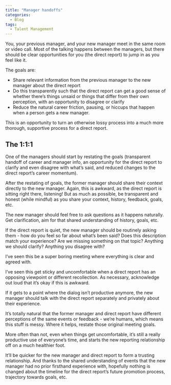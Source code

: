 ```yaml
---
title: "Manager handoffs"
categories:
  - Blog
tags:
  - Talent Management
---
```


You, your previous manager, and your new manager meet in the same room or video call. Most of the talking happens between the managers, but there should be clear opportunities for you (the direct report) to jump in as you feel like it.

The goals are:
<ul>
<li>Share relevant information from the previous manager to the new manager about the direct report</li>
<li>Do this transparently such that the direct report can get a good sense of whether there’s things unsaid or things that differ from their own perception, with an opportunity to disagree or clarify</li>
<li>Reduce the natural career friction, pausing, or hiccups that happen when a person gets a new manager.</li>
</ul>

This is an opportunity to turn an otherwise lossy process into a much more thorough, supportive process for a direct report.


<h2>The 1:1:1</h2>

One of the managers should start by restating the goals (transparent handoff of career and manager info, an opportunity for the direct report to clarify and even disagree with what’s said, and reduced changes to the direct report’s career momentum).

After the restating of goals, the former manager should share their context directly to the new manager. Again, this is awkward, as the direct report is sitting right there, listening! But as much as possible, be transparent and honest (while mindful) as you share your context, history, feedback, goals, etc.

The new manager should feel free to ask questions as it happens naturally. Get clarification, aim for that shared understanding of history, goals, etc.

If the direct report is quiet, the new manager should be routinely asking them - how do you feel so far about what’s been said? Does this description match your experience? Are we missing something on that topic? Anything we should clarify? Anything you disagree with?

I’ve seen this be a super boring meeting where everything is clear and agreed with. 

I’ve seen this get sticky and uncomfortable when a direct report has an opposing viewpoint or different recollection. As necessary, acknowledge out loud that it’s okay if this is awkward. 

If it gets to a point where the dialog isn’t productive anymore, the new manager should talk with the direct report separately and privately about their experience. 

It’s totally natural that the former manager and direct report have different perceptions of the same events or feedback - we’re humans, which means this stuff is messy. Where it helps, restate those original meeting goals.

More often than not, even when things get uncomfortable, it’s still a really productive use of everyone’s time, and starts the new reporting relationship off on a much healthier foot.

 It’ll be quicker for the new manager and direct report to form a trusting relationship. And thanks to the shared understanding of events that the new manager had no prior firsthand experience with, hopefully nothing is changed about the timeline for the direct report’s future promotion process, trajectory towards goals, etc.